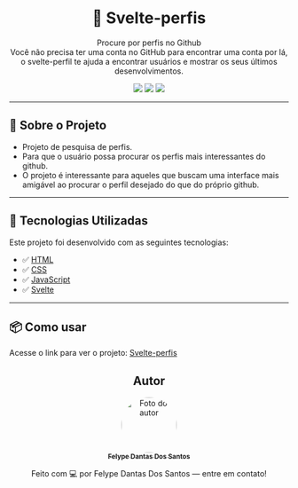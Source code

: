 <h1 align="center">📌 Svelte-perfis </h1>

<p align="center">
  Procure por perfis no Github <br/>
  Você não precisa ter uma conta no GitHub para encontrar uma conta por lá, o svelte-perfil te ajuda a encontrar usuários e mostrar os seus últimos desenvolvimentos. 
</p>

<p align="center">
  <img src="https://img.shields.io/badge/status-concluído-green"/>
  <img src="https://img.shields.io/badge/license-MIT-blue"/>
  <img src="https://img.shields.io/badge/PRs-welcome-brightgreen.svg"/>
</p>

---

## 🧠 Sobre o Projeto

- Projeto de pesquisa de perfis.
- Para que o usuário possa procurar os perfis mais interessantes do github.
- O projeto é interessante para aqueles que buscam uma interface mais amigável ao procurar o perfil desejado do que do próprio github.

---

## 🚀 Tecnologias Utilizadas

Este projeto foi desenvolvido com as seguintes tecnologias:

- ✅ [HTML](#)
- ✅ [CSS](#)
- ✅ [JavaScript](#)
- ✅ [Svelte](#)
---

## 📦 Como usar

Acesse o link para ver o projeto: <a href="https://svelte-perfis-two.vercel.app/"> Svelte-perfis </a>

<h2 align="center">Autor</h2>
<div align="center"> 
  <a href="https://www.linkedin.com/in/felype-dantas-dos-santos-94497b193?utm_source=share&utm_campaign=share_via&utm_content=profile&utm_medium=android_app"> 
    <img style="border-radius: 50%;" src="https://github.com/FelypeDantas.png" width="100px;" alt="Foto do autor"/> <br/> 
    <sub><b>Felype Dantas Dos Santos</b></sub> </a> <br/>
    <p>Feito com 💻 por Felype Dantas Dos Santos — entre em contato!</p> 
</div>
